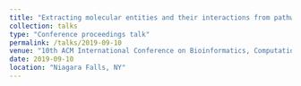 ```yaml
---
title: "Extracting molecular entities and their interactions from pathway figures based on deep learning"
collection: talks
type: "Conference proceedings talk"
permalink: /talks/2019-09-10
venue: "10th ACM International Conference on Bioinformatics, Computational Biology, and Health Informatics (ACM-BCB)"
date: 2019-09-10
location: "Niagara Falls, NY"
---
```

